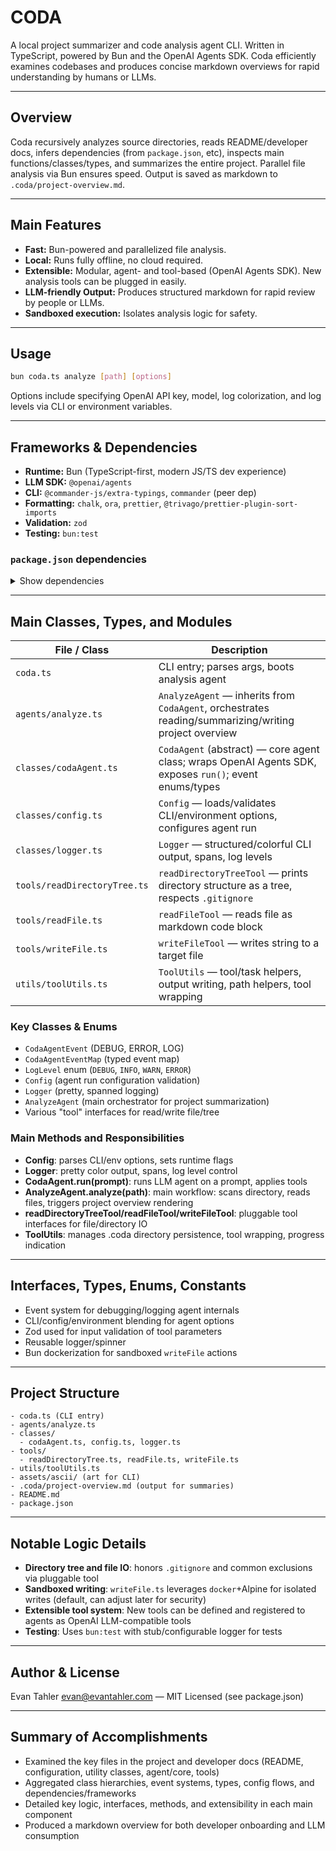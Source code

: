 # CODA

A local project summarizer and code analysis agent CLI. Written in TypeScript, powered by Bun and the OpenAI Agents SDK. Coda efficiently examines codebases and produces concise markdown overviews for rapid understanding by humans or LLMs.

---

## Overview

Coda recursively analyzes source directories, reads README/developer docs, infers dependencies (from `package.json`, etc), inspects main functions/classes/types, and summarizes the entire project. Parallel file analysis via Bun ensures speed. Output is saved as markdown to `.coda/project-overview.md`.

---

## Main Features

- **Fast:** Bun-powered and parallelized file analysis.
- **Local:** Runs fully offline, no cloud required.
- **Extensible:** Modular, agent- and tool-based (OpenAI Agents SDK). New analysis tools can be plugged in easily.
- **LLM-friendly Output:** Produces structured markdown for rapid review by people or LLMs.
- **Sandboxed execution:** Isolates analysis logic for safety.

---

## Usage

```sh
bun coda.ts analyze [path] [options]
```

Options include specifying OpenAI API key, model, log colorization, and log levels via CLI or environment variables.

---

## Frameworks & Dependencies

- **Runtime:** Bun (TypeScript-first, modern JS/TS dev experience)
- **LLM SDK:** `@openai/agents`
- **CLI:** `@commander-js/extra-typings`, `commander` (peer dep)
- **Formatting:** `chalk`, `ora`, `prettier`, `@trivago/prettier-plugin-sort-imports`
- **Validation:** `zod`
- **Testing:** `bun:test`

### `package.json` dependencies

<details>
<summary>Show dependencies</summary>

```json
{
  "dependencies": {
    "@commander-js/extra-typings": "^14.0.0",
    "@openai/agents": "^0.0.7",
    "chalk": "^5.4.1",
    "ora": "^8.2.0",
    "zod": "^3.25.64"
  },
  "devDependencies": {
    "@trivago/prettier-plugin-sort-imports": "^5.2.2",
    "@types/bun": "latest",
    "prettier": "^3.5.3"
  },
  "peerDependencies": {
    "commander": "^14.0.0",
    "typescript": "^5.0.0"
  }
}
```

</details>

---

## Main Classes, Types, and Modules

| File / Class                 | Description                                                                                            |
| ---------------------------- | ------------------------------------------------------------------------------------------------------ |
| `coda.ts`                    | CLI entry; parses args, boots analysis agent                                                           |
| `agents/analyze.ts`          | `AnalyzeAgent` — inherits from `CodaAgent`, orchestrates reading/summarizing/writing project overview  |
| `classes/codaAgent.ts`       | `CodaAgent` (abstract) — core agent class; wraps OpenAI Agents SDK, exposes `run()`; event enums/types |
| `classes/config.ts`          | `Config` — loads/validates CLI/environment options, configures agent run                               |
| `classes/logger.ts`          | `Logger` — structured/colorful CLI output, spans, log levels                                           |
| `tools/readDirectoryTree.ts` | `readDirectoryTreeTool` — prints directory structure as a tree, respects `.gitignore`                  |
| `tools/readFile.ts`          | `readFileTool` — reads file as markdown code block                                                     |
| `tools/writeFile.ts`         | `writeFileTool` — writes string to a target file                                                       |
| `utils/toolUtils.ts`         | `ToolUtils` — tool/task helpers, output writing, path helpers, tool wrapping                           |

### Key Classes & Enums

- `CodaAgentEvent` (DEBUG, ERROR, LOG)
- `CodaAgentEventMap` (typed event map)
- `LogLevel` enum (`DEBUG`, `INFO`, `WARN`, `ERROR`)
- `Config` (agent run configuration validation)
- `Logger` (pretty, spanned logging)
- `AnalyzeAgent` (main orchestrator for project summarization)
- Various "tool" interfaces for read/write file/tree

### Main Methods and Responsibilities

- **Config**: parses CLI/env options, sets runtime flags
- **Logger**: pretty color output, spans, log level control
- **CodaAgent.run(prompt)**: runs LLM agent on a prompt, applies tools
- **AnalyzeAgent.analyze(path)**: main workflow: scans directory, reads files, triggers project overview rendering
- **readDirectoryTreeTool/readFileTool/writeFileTool**: pluggable tool interfaces for file/directory IO
- **ToolUtils**: manages .coda directory persistence, tool wrapping, progress indication

---

## Interfaces, Types, Enums, Constants

- Event system for debugging/logging agent internals
- CLI/config/environment blending for agent options
- Zod used for input validation of tool parameters
- Reusable logger/spinner
- Bun dockerization for sandboxed `writeFile` actions

---

## Project Structure

```
- coda.ts (CLI entry)
- agents/analyze.ts
- classes/
  - codaAgent.ts, config.ts, logger.ts
- tools/
  - readDirectoryTree.ts, readFile.ts, writeFile.ts
- utils/toolUtils.ts
- assets/ascii/ (art for CLI)
- .coda/project-overview.md (output for summaries)
- README.md
- package.json
```

---

## Notable Logic Details

- **Directory tree and file IO**: honors `.gitignore` and common exclusions via pluggable tool
- **Sandboxed writing**: `writeFile.ts` leverages `docker`+Alpine for isolated writes (default, can adjust later for security)
- **Extensible tool system**: New tools can be defined and registered to agents as OpenAI LLM-compatible tools
- **Testing**: Uses `bun:test` with stub/configurable logger for tests

---

## Author & License

Evan Tahler <evan@evantahler.com> — MIT Licensed (see package.json)

---

## Summary of Accomplishments

- Examined the key files in the project and developer docs (README, configuration, utility classes, agent/core, tools)
- Aggregated class hierarchies, event systems, types, config flows, and dependencies/frameworks
- Detailed key logic, interfaces, methods, and extensibility in each main component
- Produced a markdown overview for both developer onboarding and LLM consumption
